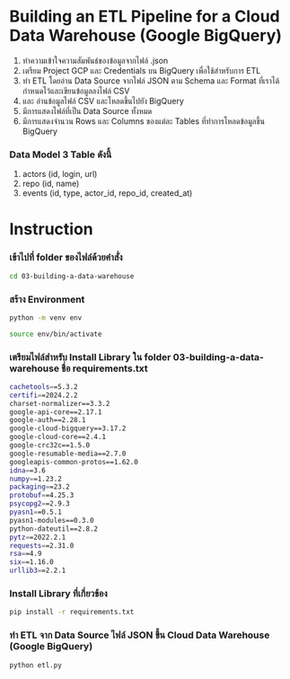 # Building an ETL Pipeline for a Cloud Data Warehouse (Google BigQuery)

1. ทำความเข้าใจความสัมพันธ์ของข้อมูลจากไฟล์ .json
2. เตรียม Project GCP และ Credentials บน BigQuery เพื่อใช้สำหรับการ ETL
3. ทำ ETL โดยอ่าน Data Source จากไฟล์ JSON ตาม Schema และ Format ที่เราได้กำหนดไว้และเขียนข้อมูลลงไฟล์ CSV
4. และ อ่านข้อมูลไฟล์ CSV และโหลดขึ้นไปยัง BigQuery
5. มีการแสดงไฟล์ที่เป็น Data Source ทั้งหมด
6. มีการแสดงจำนวน Rows และ Columns ของแต่ละ Tables ที่ทำการโหลดข้อมูลขึ้น BigQuery

### Data Model 3 Table ดังนี้
1. actors (id, login, url)
2. repo (id, name)
3. events (id, type, actor_id, repo_id, created_at)

# Instruction
### เข้าไปที่ folder ของไฟล์ด้วยคำสั่ง
```sh
cd 03-building-a-data-warehouse
```

### สร้าง Environment
```sh
python -m venv env
```
```sh
source env/bin/activate
```

### เตรียมไฟล์สำหรับ Install Library ใน folder 03-building-a-data-warehouse ชื่อ requirements.txt
```sh
cachetools==5.3.2
certifi==2024.2.2
charset-normalizer==3.3.2
google-api-core==2.17.1
google-auth==2.28.1
google-cloud-bigquery==3.17.2
google-cloud-core==2.4.1
google-crc32c==1.5.0
google-resumable-media==2.7.0
googleapis-common-protos==1.62.0
idna==3.6
numpy==1.23.2
packaging==23.2
protobuf==4.25.3
psycopg2==2.9.3
pyasn1==0.5.1
pyasn1-modules==0.3.0
python-dateutil==2.8.2
pytz==2022.2.1
requests==2.31.0
rsa==4.9
six==1.16.0
urllib3==2.2.1
```

### Install Library ที่เกี่ยวข้อง
```sh
pip install -r requirements.txt
```

### ทำ ETL จาก Data Source ไฟล์ JSON ขึ้น Cloud Data Warehouse (Google BigQuery)
```sh
python etl.py
```